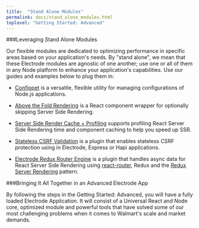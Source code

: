```yaml
---
title:  "Stand Alone Modules"
permalink: docs/stand_alone_modules.html
toplevel: "Getting Started: Advanced"
---
```


###Leveraging Stand Alone Modules

Our flexible modules are dedicated to optimizing performance in specific areas based on your application's needs. By "stand alone", we mean that these Electrode modules are agnostic of one another; use one or all of them in any Node platform to enhance your application's capabilities. Use our guides and examples below to plug them in:

*  [Confippet](confippet.html) is a versatile, flexible utility for managing configurations of Node.js applications.

*  [Above the Fold Rendering](above_fold_rendering.html) is a React component wrapper for optionally skipping Server Side Rendering.

*  [Server Side Render Cache + Profiling](server_side_render_cache.html) supports profiling React Server Side Rendering time and component caching to help you speed up SSR.

*  [Stateless CSRF Validation](stateless_csrf_validation.html) is a plugin that enables stateless CSRF protection using in Electrode, Express or Hapi applications.

*  [Electrode Redux Router Engine](redux_router_engine.html) is a plugin that handles async data for React Server Side Rendering using [react-router](https://github.com/ReactTraining/react-router), Redux and the [Redux Server Rendering](http://redux.js.org/docs/recipes/ServerRendering.html) pattern.

###Bringing It All Together in an Advanced Electrode App

By following the steps in the Getting Started: Advanced, you will have a fully loaded Electrode Application. It will consist of a Universal React and Node core, optimized module and powerful tools that have solved some of our most challenging problems when it comes to Walmart's scale and market demands.
